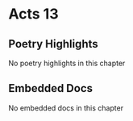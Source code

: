 # Acts 13

## Poetry Highlights

No poetry highlights in this chapter

## Embedded Docs

No embedded docs in this chapter


